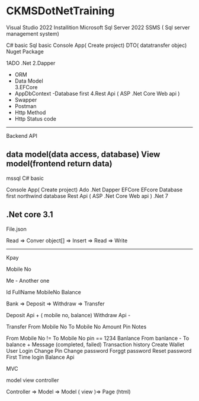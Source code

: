 # CKMSDotNetTraining



Visual Studio 2022 Installition
Microsoft Sql Server 2022
SSMS ( Sql server management system)

C# basic
Sql basic
Console App( Create project)
DTO( datatransfer objec)\
Nuget Package

1ADO .Net 
2.Dapper
   - ORM
   - Data Model  
3.EFCore
  - AppDbContext
  -Database first
4.Rest Api ( ASP .Net Core Web api )
   - Swapper
   - Postman
   - Http Method
   - Http Status code


   ----------------
   Backend API

   data model(data access, database)
   View model(frontend return data)
   ------------------------------------
   mssql
   C# basic

   Console App( Create project)
   Ado .Net
   Dapper
   EFCore
   EFcore Database first
   northwind database
   Rest Api ( ASP .Net Core Web api )
   .Net 7

   .Net core 3.1
   ------------------------------------

   File.json

   Read => Conver object[] => Insert => Read => Write

   -------------------------------------------------------

   Kpay

   Mobile No

   Me - Another one

   Id
   FullName
   MobileNo
   Balance

   Bank => Deposit => Withdraw => Transfer

   Deposit Api + ( mobile no, balance)
   Withdraw Api   -  


   Transfer
   From Mobile No
   To Mobile No
   Amount
   Pin
   Notes

   From Mobile No != To Mobile No
   pin == 1234
   Banlance 
   From banlance -
   To balance + 
   Message (completed, failed)
   Transaction history
   Create Wallet User
   Login
   Change Pin
   Change password
   Forggt password
   Reset password
   First Time login
   Balance Api



   MVC

   model view controller

   Controller => Model => Model ( view )=> Page (html)
